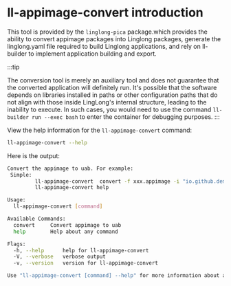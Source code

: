 # ll-appimage-convert introduction

This tool is provided by the `linglong-pica` package.which provides the ability to convert appimage packages into Linglong packages, generate the linglong.yaml file required to build Linglong applications, and rely on ll-builder to implement application building and export.

:::tip

The conversion tool is merely an auxiliary tool and does not guarantee
that the converted application will definitely run. It's possible that
the software depends on libraries installed in paths or other
configuration paths that do not align with those inside LingLong's
internal structure, leading to the inability to execute. In such cases,
you would need to use the command `ll-builder run --exec bash` to enter the container for debugging purposes.
:::

View the help information for the `ll-appimage-convert` command:

```bash
ll-appimage-convert --help
```

Here is the output:

```bash
Convert the appimage to uab. For example:
 Simple:
         ll-appimage-convert  convert -f xxx.appimage -i "io.github.demo" -n "io.github.demo" -v "1.0.0.0" -d "this is a appimage convert demo" -b
         ll-appimage-convert help

Usage:
  ll-appimage-convert [command]

Available Commands:
  convert     Convert appimage to uab
  help        Help about any command

Flags:
  -h, --help      help for ll-appimage-convert
  -V, --verbose   verbose output
  -v, --version   version for ll-appimage-convert

Use "ll-appimage-convert [command] --help" for more information about a command.
```
